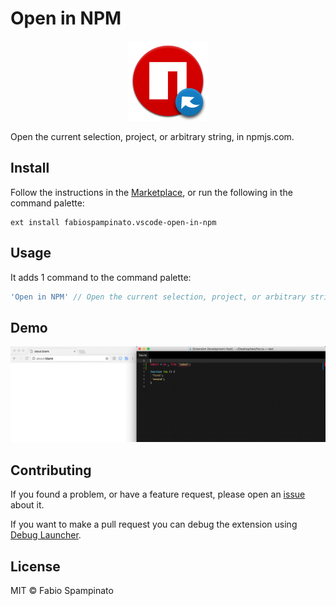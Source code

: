 # Open in NPM

<p align="center">
	<img src="https://raw.githubusercontent.com/fabiospampinato/vscode-open-in-npm/master/resources/logo.png" width="128" alt="Logo">
</p>

Open the current selection, project, or arbitrary string, in npmjs.com.

## Install

Follow the instructions in the [Marketplace](https://marketplace.visualstudio.com/items?itemName=fabiospampinato.vscode-open-in-npm), or run the following in the command palette:

```shell
ext install fabiospampinato.vscode-open-in-npm
```

## Usage

It adds 1 command to the command palette:

```js
'Open in NPM' // Open the current selection, project, or arbitrary string, in npmjs.com.
```

## Demo

![Demo](https://github.com/fabiospampinato/vscode-open-in-npm/raw/master/resources/demo.gif)

## Contributing

If you found a problem, or have a feature request, please open an [issue](https://github.com/fabiospampinato/vscode-open-in-npm/issues) about it.

If you want to make a pull request you can debug the extension using [Debug Launcher](https://marketplace.visualstudio.com/items?itemName=fabiospampinato.vscode-debug-launcher).

## License

MIT © Fabio Spampinato
